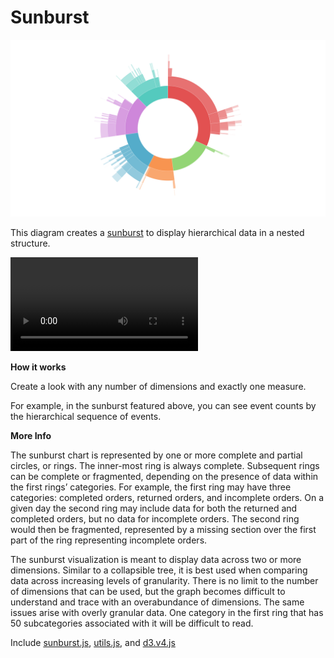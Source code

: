 #  Sunburst

![](sunburst.png)

This diagram creates a [sunburst](https://en.wikipedia.org/wiki/Pie_chart#Ring_chart_.2F_Sunburst_chart_.2F_Multilevel_pie_chart) to display hierarchical data in a nested structure.

![](sunburst.mov)

**How it works**

Create a look with any number of dimensions and exactly one measure.

For example, in the sunburst featured above, you can see event counts by the hierarchical sequence of events.

**More Info** 

The sunburst chart is represented by one or more complete and partial circles, or rings. The inner-most ring is always complete. Subsequent rings can be complete or fragmented, depending on the presence of data within the first rings’ categories. For example, the first ring may have three categories: completed orders, returned orders, and incomplete orders. On a given day the second ring may include data for both the returned and completed orders, but no data for incomplete orders. The second ring would then be fragmented, represented by a missing section over the first part of the ring representing incomplete orders. 

The sunburst visualization is meant to display data across two or more dimensions. Similar to a collapsible tree, it is best used when comparing data across increasing levels of granularity. There is no limit to the number of dimensions that can be used, but the graph becomes difficult to understand and trace with an overabundance of dimensions. The same issues arise with overly granular data. One category in the first ring that has 50 subcategories associated with it will be difficult to read. 

Include [sunburst.js](/sunburst.js), [utils.js](../common/utils.js), and [d3.v4.js](../common/d3.v4.js)

